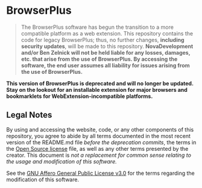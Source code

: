 # BrowserPlus

> The BrowserPlus software has begun the transition to a more compatible platform as a web extension. This repository contains the code for legacy BrowserPlus; thus, no further changes, **including security updates**, will be made to this repository. **NovaDevelopment and/or Ben Zelnick will not be held liable for any losses, damages, etc. that arise from the use of BrowserPlus. By accessing the software, the end user assumes all liability for issues arising from the use of BrowserPlus.**

**This version of BrowserPlus is deprecated and will no longer be updated. Stay on the lookout for an installable extension for major browsers and bookmarklets for WebExtension-incompatible platforms.**

## Legal Notes

By using and accessing the website, code, or any other components of this repository, you agree to abide by all terms documented in the most recent version of the README.md file *before the deprecation commits*, the terms in the [Open Source license](https://choosealicense.com/licenses/agpl-3.0/) file, as well as any other terms presented by the creator. This document is *not a replacement for common sense relating to the usage and modification of this software.*

See the [GNU Affero General Public License v3.0](https://choosealicense.com/licenses/agpl-3.0/) for the terms regarding the modification of this software.
